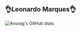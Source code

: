 <h2>👌Leonardo Marques👌</h2>

![Anurag's GitHub stats](https://github-readme-stats.vercel.app/api?username=leonardomarques7&show_icons=true&theme=midnight-purple)
